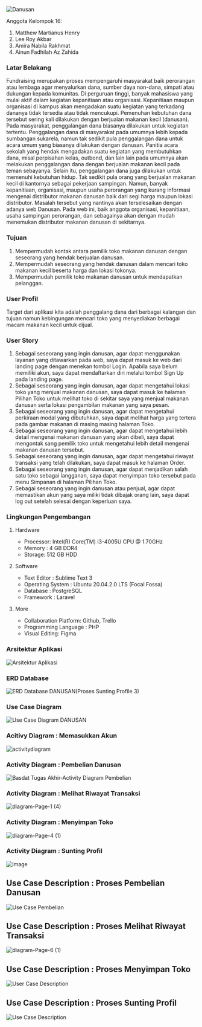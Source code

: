 ![Danusan](https://user-images.githubusercontent.com/79049671/120742295-d0f0cf00-c520-11eb-92e5-3f50aad9ddd9.png)


Anggota Kelompok 16:
1. Matthew Martianus Henry
2. Lee Roy Akbar
3. Amira Nabila Rakhmat
4. Ainun Fadhilah Az Zahida

### Latar Belakang

   Fundraising merupakan proses mempengaruhi masyarakat baik perorangan atau lembaga agar menyalurkan dana, sumber daya non-dana, simpati atau dukungan kepada komunitas. Di perguruan tinggi, banyak mahasiswa yang mulai aktif dalam kegiatan kepanitiaan atau organisasi. Kepanitiaan maupun organisasi di kampus akan mengadakan suatu kegiatan yang terkadang dananya tidak tersedia atau tidak mencukupi. Pemenuhan kebutuhan dana tersebut sering kali dilakukan dengan berjualan makanan kecil (danusan).    
    Pada masyarakat, penggalangan dana biasanya dilakukan untuk kegiatan tertentu. Penggalangan dana di masyarakat pada umumnya lebih kepada sumbangan sukarela, namun tak sedikit pula penggalangan dana untuk acara umum yang biasanya dilakukan dengan danusan. Panitia acara sekolah yang hendak mengadakan suatu kegiatan yang membutuhkan dana, misal perpisahan kelas, outbond, dan lain lain pada umumnya akan melakukan penggalangan dana dengan berjualan makanan kecil pada teman sebayanya. Selain itu, penggalangan dana juga dilakukan untuk memenuhi kebutuhan hidup. Tak sedikit pula orang yang berjualan makanan kecil di kantornya sebagai pekerjaan sampingan.
    Namun, banyak kepanitiaan, organisasi, maupun usaha perorangan yang kurang informasi mengenai distributor makanan danusan baik dari segi harga maupun lokasi distributor. Masalah tersebut yang nantinya akan terselesaikan dengan adanya web Danusan. Pada web ini, baik anggota organisasi, kepanitiaan, usaha sampingan perorangan, dan sebagainya akan dengan mudah menemukan distributor makanan danusan di sekitarnya. 

### Tujuan

1. Mempermudah kontak antara pemilik toko makanan danusan dengan seseorang yang hendak berjualan danusan.
2. Mempermudah seseorang yang hendak danusan dalam mencari toko makanan kecil beserta harga dan lokasi tokonya.
3. Mempermudah pemilik toko makanan danusan untuk mendapatkan pelanggan.

### User Profil
Target dari aplikasi kita adalah penggalang dana dari berbagai kalangan dan tujuan namun kebingungan mencari toko yang menyediakan berbagai macam makanan kecil untuk dijual. 

### User Story
1. Sebagai seseorang yang ingin danusan, agar dapat menggunakan layanan yang ditawarkan pada web, saya dapat masuk ke web dari landing page dengan menekan tombol Login. Apabila saya belum memiliki akun, saya dapat mendaftarkan diri melalui tombol Sign Up pada landing page. 
2. Sebagai seseorang yang ingin danusan, agar dapat mengetahui lokasi toko yang menjual makanan danusan, saya dapat masuk ke halaman Pilihan Toko untuk melihat toko di sekitar saya yang menjual makanan danusan serta lokasi pengambilan makanan yang saya pesan.
3. Sebagai seseorang yang ingin danusan, agar dapat mengetahui perkiraan modal yang dibutuhkan, saya dapat melihat harga yang tertera pada gambar makanan di masing masing halaman Toko. 
4. Sebagai seseorang yang ingin danusan, agar dapat mengetahui lebih detail mengenai makanan danusan yang akan dibeli, saya dapat mengontak sang pemilik toko untuk mengetahui lebih detail mengenai makanan danusan tersebut.
5. Sebagai seseorang yang ingin danusan, agar dapat mengetahui riwayat transaksi yang telah dilakukan, saya dapat masuk ke halaman Order. 
6. Sebagai seseorang yang ingin danusan, agar dapat menjadikan salah satu toko sebagai langganan, saya dapat menyimpan toko tersebut pada menu Simpanan di halaman Pilihan Toko. 
7. Sebagai seseorang yang ingin danusan atau penjual, agar dapat memastikan akun yang saya miliki tidak dibajak orang lain, saya dapat log out setelah selesai dengan keperluan saya. 

### Lingkungan Pengembangan
1. Hardware
    - Processor: Intel(R) Core(TM) i3-4005U CPU @ 1.70GHz
    - Memory : 4 GB DDR4
    - Storage: 512 GB HDD

2. Software
    - Text Editor : Sublime Text 3 
    - Operating System : Ubuntu 20.04.2.0 LTS (Focal Fossa)
    - Database : PostgreSQL
    - Framework : Laravel

3. More
    - Collaboration Platform: Github, Trello
    - Programming Language : PHP
    - Visual Editing: Figma

### Arsitektur Aplikasi
![Arsitektur Aplikasi](https://user-images.githubusercontent.com/63547189/121708574-e9a14c00-cb01-11eb-98a4-9fdbedcd9c9d.png)


### ERD Database
![ERD Database DANUSAN(![Proses Sunting Profile](https://user-images.githubusercontent.com/63547189/121525905-12064900-ca23-11eb-8c70-8d451e5a8217.png)
3)](https://user-images.githubusercontent.com/79049671/120925572-559b4300-c703-11eb-9356-f595816bdc15.png)


### Use Case Diagram
![Use Case Diagram DANUSAN](https://user-images.githubusercontent.com/63547189/121763744-98787300-cb68-11eb-931d-3bc12133e4fa.png)


### Acitivy Diagram : Memasukkan Akun
![activitydiagram](https://user-images.githubusercontent.com/79049671/121058630-c10c1000-c7ea-11eb-8f3a-c767d2b38e32.png)


### Activity Diagram : Pembelian Danusan
![Basdat Tugas Akhir-Activity Diagram Pembelian](https://user-images.githubusercontent.com/79038435/121195507-dd1aba80-c899-11eb-9dfe-831d9a2850f1.png)


### Activity Diagram : Melihat Riwayat Transaksi
![diagram-Page-1 (4)](https://user-images.githubusercontent.com/71091549/120912407-05978e80-c6b9-11eb-9b3f-559631aaadb3.png)


### Activity Diagram : Menyimpan Toko
![diagram-Page-4 (1)](https://user-images.githubusercontent.com/71091549/120912606-da15a380-c6ba-11eb-820b-e6b79ed3217d.png)

### Activity Diagram : Sunting Profil
![image](https://user-images.githubusercontent.com/63547189/121526163-5691e480-ca23-11eb-96a7-865f3d456792.png)

## Use Case Description : Proses Pembelian Danusan
![Use Case Pembelian](https://user-images.githubusercontent.com/79038435/121777734-d5bb2000-cbbd-11eb-80aa-79ffa095fc93.png)

## Use Case Description : Proses Melihat Riwayat Transaksi
![diagram-Page-6 (1)](https://user-images.githubusercontent.com/71091549/121614343-a6ef5d80-ca88-11eb-9aae-386c4ef5b7d2.png)

## Use Case Description : Proses Menyimpan Toko
![User Case Description](https://user-images.githubusercontent.com/71091549/121340682-10b51d80-c94a-11eb-96cc-10580bbd0511.png)

## Use Case Description : Proses Sunting Profil
![Use Case Description](https://user-images.githubusercontent.com/63547189/121527487-a8873a00-ca24-11eb-940c-9cf4b1c5ae2a.png)



